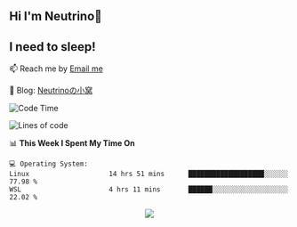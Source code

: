 ## Hi I'm Neutrino👋
## I need to sleep!

📫 Reach me by [Email me](mailto:neutrin1zzz@gmail.com)

💬 Blog: [Neutrinoの小窝](https://neutrino.top/)

<!--START_SECTION:waka-->
![Code Time](http://img.shields.io/badge/Code%20Time-666%20hrs%2025%20mins-blue)

![Lines of code](https://img.shields.io/badge/From%20Hello%20World%20I%27ve%20Written-707.7%20thousand%20lines%20of%20code-blue)

📊 **This Week I Spent My Time On** 

```text
💻 Operating System: 
Linux                    14 hrs 51 mins      ███████████████████░░░░░░   77.98 % 
WSL                      4 hrs 11 mins       ██████░░░░░░░░░░░░░░░░░░░   22.02 % 
```


<!--END_SECTION:waka-->

<div align="center">
<img align="center" src="https://skillicons.dev/icons?i=c,cpp,py&theme=dark" />
  
<!--
**Neutrin1/Neutrin1** is a ✨ _special_ ✨ repository because its `README.md` (this file) appears on your GitHub profile.

![header](https://capsule-render.vercel.app/api?type=venom&color=auto&height=100&section=header&text=Wish%20u%20have%20a%20nice%20day&fontSize=30&theme=tokyonight)
